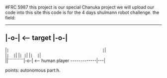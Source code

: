 #FRC 5987
this project is our special Chanuka project 
we will upload our code into this site
this code is for the 4 days shulmann robot challenge.
the field:

-----
|-o-|  <--  target
|-o-|
------------------
|````````````````|                                         
|````````````````|                            
|````````````````| 
|````````````````|
|````````````````|
|````````````````|
|````````````````| 
|````````````````|  
||```````````|-o-|  <-- human player
-------------|---|

points:
autonomous part:h.

